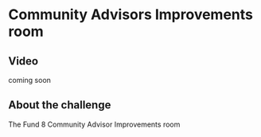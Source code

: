 # Community Advisors Improvements room

## Video

coming soon

## About the challenge

The Fund 8 Community Advisor Improvements room&#x20;
